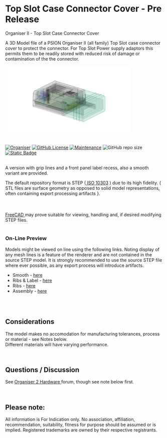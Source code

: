 # Top Slot Case Connector Cover - Pre Release
Organiser II - Top Slot Case Connector Cover

A 3D Model file of a PSION Organiser II (all family) Top Slot case connector cover to protect the connector. For Top Slot Power supply adaptors this permits them to be readily stored with reduced risk of damage or contamination of the the connector.  

<div align="center">
  <div style="display: flex; align-items: flex-start;">
  <img src="https://github.com/nofitnessforpurpose/TopSlotCaseConnectorCover/blob/main/images/Top%20Slot%20Case%20Cover%2002.png?raw=true" width="400px" alt="PSION Organiser II Top Slot Case. Image copyright (c) 10 August 2024 nofitnessforpurpose All Rights Reserved">
  </div>
</div>
<BR>

[![Organiser](https://img.shields.io/badge/gadget-Organiser_II-blueviolet.svg?%3D&style=flat-square)](https://en.wikipedia.org/wiki/Psion_Organiser)
[![GitHub License](https://img.shields.io/github/license/nofitnessforpurpose/SlidingCover?style=flat-square)](https://github.com/nofitnessforpurpose/TopSlotCaseConnectorCover/blob/main/LICENSE)
[![Maintenance](https://img.shields.io/badge/maintained%3F-yes-green.svg?style=flat-square)](https://github.com/nofitnessforpurpose/TopSlotCaseConnectorCover/graphs/commit-activity)
![GitHub repo size](https://img.shields.io/github/repo-size/nofitnessforpurpose/TopSlotCaseConnectorCover?style=flat-square)
[![Static Badge](https://img.shields.io/badge/format-STEP%20Solid%20Model-blue?style=flat-square)](https://en.wikipedia.org/wiki/ISO_10303)

<br>  
A version with grip lines and a front panel label recess, also a smooth variant are provided.  

<br>

The default repository format is STEP (<a target="_blank" rel="noopener noreferrer" href="https://en.wikipedia.org/wiki/ISO_10303"> ISO 10303</a> ) due to its high fidelity.  { STL files are surface geometry as opposed to solid model representations, often containing export processing artifacts }. <br>  
<br>  
<a target="_blank" rel="noopener noreferrer" href="https://www.freecad.org/" > FreeCAD </a> may prove suitable for viewing, handling and, if desired modifying STEP files.
<br>
<br>

### On-Line Preview   
Models might be viewed on line using the following links. Noting display of any mesh lines is a feature of the renderer and are not contained in the source STEP model. It is strongly recommended to use the source STEP file where ever possible, as any export process will introduce artifacts.  
 - Smooth - <a target="_blank" href="https://3dviewer.net/#model=https://github.com/nofitnessforpurpose/TopSlotCaseConnectorCover/blob/main/CAD/Top-Slot-Case-Cover%2001-smooth.stp">here</a>  
 - Ribs & Label - <a target="_blank" href="https://3dviewer.net/#model=https://github.com/nofitnessforpurpose/TopSlotCaseConnectorCover/blob/main/CAD/Top-Slot-Case-Cover%2001-label.stp">here</a>  
 - Ribs - <a target="_blank" href="https://3dviewer.net/#model=https://github.com/nofitnessforpurpose/TopSlotCaseConnectorCover/blob/main/CAD/Top-Slot-Case-Cover%2001.stp">here</a>  
 - Assembly - <a target="_blank" href="https://3dviewer.net/#model=https://github.com/nofitnessforpurpose/TopSlotCaseConnectorCover/blob/main/CAD/asstscc.stp">here</a>  
<BR>
<BR>

## Considerations
The model makes no accomodation for manufacturing tolerances, process or material - see Notes below. 
<BR>
Different materials will have varying performance.

<BR>

## Questions / Discussion
See <a target="_blank" rel="noopener noreferrer" href="https://www.organiser2.com/"> Organiser 2 Hardware </a> forum, though see note below first.

<BR>

## Please note:  
All information is For Indication only.
No association, affiliation, recommendation, suitability, fitness for purpose should be assumed or is implied.
Registered trademarks are owned by their respective registrants.
